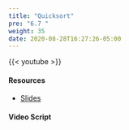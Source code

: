 ```yaml
---
title: "Quicksort"
pre: "6.7 "
weight: 35
date: 2020-08-28T16:27:26-05:00
---
```


{{< youtube  >}}

<!-- CIS 115: https://youtu.be/ -->

#### Resources
* [Slides](/1-cc110/06-algorithms/slides/6-Algorithms.pdf)

#### Video Script

